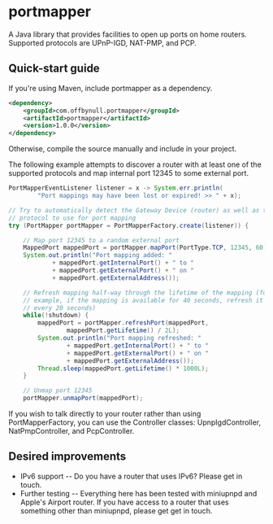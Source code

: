 portmapper
==========

A Java library that provides facilities to open up ports on home routers. Supported protocols are UPnP-IGD, NAT-PMP, and PCP.

## Quick-start guide

If you're using Maven, include portmapper as a dependency.

```xml
<dependency>
    <groupId>com.offbynull.portmapper</groupId>
    <artifactId>portmapper</artifactId>
    <version>1.0.0</version>
</dependency>
```

Otherwise, compile the source manually and include in your project.


The following example attempts to discover a router with at least one of the supported protocols and map internal port 12345 to some external port.

```java
PortMapperEventListener listener = x -> System.err.println(
        "Port mappings may have been lost or expired! >> " + x);

// Try to automatically detect the Gateway Device (router) as well as the
// protocol to use for port mapping
try (PortMapper portMapper = PortMapperFactory.create(listener)) {

    // Map port 12345 to a random external port
    MappedPort mappedPort = portMapper.mapPort(PortType.TCP, 12345, 60);
    System.out.println("Port mapping added: "
            + mappedPort.getInternalPort() + " to "
            + mappedPort.getExternalPort() + " on "
            + mappedPort.getExternalAddress());

    // Refresh mapping half-way through the lifetime of the mapping (for
    // example, if the mapping is available for 40 seconds, refresh it 
    // every 20 seconds)
    while(!shutdown) {
        mappedPort = portMapper.refreshPort(mappedPort,
                mappedPort.getLifetime() / 2L);
        System.out.println("Port mapping refreshed: "
                + mappedPort.getInternalPort() + " to "
                + mappedPort.getExternalPort() + " on "
                + mappedPort.getExternalAddress());
        Thread.sleep(mappedPort.getLifetime() * 1000L);
    }

    // Unmap port 12345
    portMapper.unmapPort(mappedPort);
```

If you wish to talk directly to your router rather than using PortMapperFactory, you can use the Controller classes: UpnpIgdController, NatPmpController, and PcpController.

## Desired improvements

* IPv6 support -- Do you have a router that uses IPv6? Please get in touch.
* Further testing -- Everything here has been tested with miniupnpd and Apple's Airport router. If you have access to a router that uses something other than miniupnpd, please get get in touch.